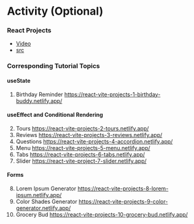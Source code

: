 # Activity (Optional)


### React Projects

- [Video](https://youtu.be/ly3m6mv5qvg?si=vhjwrxf1qyvZ0trj)
- [src](https://github.com/john-smilga/react-projects)

### Corresponding Tutorial Topics

#### useState

1. Birthday Reminder
https://react-vite-projects-1-birthday-buddy.netlify.app/


#### useEffect and Conditional Rendering

2. Tours
https://react-vite-projects-2-tours.netlify.app/
3. Reviews
https://react-vite-projects-3-reviews.netlify.app/
4. Questions
https://react-vite-projects-4-accordion.netlify.app/
5. Menu
https://react-vite-projects-5-menu.netlify.app/
6. Tabs
https://react-vite-projects-6-tabs.netlify.app/
7. Slider
https://react-vite-project-7-slider.netlify.app/

#### Forms

8. Lorem Ipsum Generator
https://react-vite-projects-8-lorem-ipsum.netlify.app/
9. Color Shades Generator
https://react-vite-projects-9-color-generator.netlify.app/
10. Grocery Bud
https://react-vite-projects-10-grocery-bud.netlify.app/

